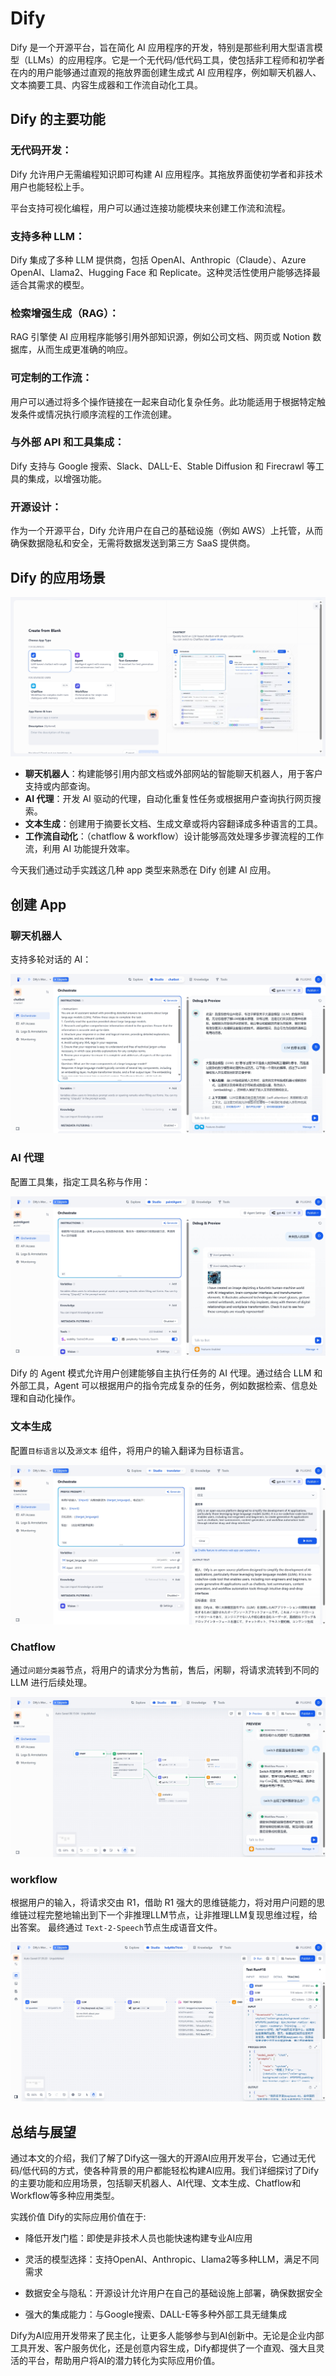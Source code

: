 # Dify

Dify 是一个开源平台，旨在简化 AI 应用程序的开发，特别是那些利用大型语言模型（LLMs）的应用程序。它是一个无代码/低代码工具，使包括非工程师和初学者在内的用户能够通过直观的拖放界面创建生成式 AI 应用程序，例如聊天机器人、文本摘要工具、内容生成器和工作流自动化工具。

## Dify 的主要功能

### 无代码开发：

Dify 允许用户无需编程知识即可构建 AI 应用程序。其拖放界面使初学者和非技术用户也能轻松上手。

平台支持可视化编程，用户可以通过连接功能模块来创建工作流和流程。

### 支持多种 LLM：

Dify 集成了多种 LLM 提供商，包括 OpenAI、Anthropic（Claude）、Azure OpenAI、Llama2、Hugging Face 和 Replicate。这种灵活性使用户能够选择最适合其需求的模型。

### 检索增强生成（RAG）：

RAG 引擎使 AI 应用程序能够引用外部知识源，例如公司文档、网页或 Notion 数据库，从而生成更准确的响应。

### 可定制的工作流：

用户可以通过将多个操作链接在一起来自动化复杂任务。此功能适用于根据特定触发条件或情况执行顺序流程的工作流创建。

### 与外部 API 和工具集成：

Dify 支持与 Google 搜索、Slack、DALL-E、Stable Diffusion 和 Firecrawl 等工具的集成，以增强功能。

### 开源设计：

作为一个开源平台，Dify 允许用户在自己的基础设施（例如 AWS）上托管，从而确保数据隐私和安全，无需将数据发送到第三方 SaaS 提供商。

## Dify 的应用场景

![dify_app.png](dify_app.png 'dify_app.png')

- **聊天机器人**：构建能够引用内部文档或外部网站的智能聊天机器人，用于客户支持或内部查询。
- **AI 代理**：开发 AI 驱动的代理，自动化重复性任务或根据用户查询执行网页搜索。
- **文本生成**：创建用于摘要长文档、生成文章或将内容翻译成多种语言的工具。
- **工作流自动化**：（chatflow & workflow）设计能够高效处理多步骤流程的工作流，利用 AI 功能提升效率。


今天我们通过动手实践这几种 app 类型来熟悉在 Dify 创建 AI 应用。


## 创建 App

### 聊天机器人

支持多轮对话的 AI：

![chat_llm.png](chat_llm.png 'chat_llm.png')



### AI 代理 

配置工具集，指定工具名称与作用：

![dify_agent_2.png](dify_agent_2.png 'dify_agent_2.png')


Dify 的 Agent 模式允许用户创建能够自主执行任务的 AI 代理。通过结合 LLM 和外部工具，Agent 可以根据用户的指令完成复杂的任务，例如数据检索、信息处理和自动化操作。


### 文本生成

配置`目标语言`以及`源文本` 组件，将用户的输入翻译为目标语言。

![dify_textgenerator.png](dify_textgenerator.png 'dify_textgenerator.png')

### Chatflow

通过`问题分类器`节点，将用户的请求分为售前，售后，闲聊，将请求流转到不同的 LLM 进行后续处理。

![dify_chatflow.png](dify_chatflow.png 'dify_chatflow.png')

### workflow


根据用户的输入，将请求交由 R1，借助 R1 强大的思维链能力，将对用户问题的思维链过程完整地输出到下一个非推理LLM节点，让非推理LLM复现思维过程，给出答案。
最终通过 `Text-2-Speech`节点生成语音文件。

![dify_workflow.png](dify_workflow.png 'dify_workflow.png')

## 总结与展望
通过本文的介绍，我们了解了Dify这一强大的开源AI应用开发平台，它通过无代码/低代码的方式，使各种背景的用户都能轻松构建AI应用。我们详细探讨了Dify的主要功能和应用场景，包括聊天机器人、AI代理、文本生成、Chatflow和Workflow等多种应用类型。

实践价值
Dify的实际应用价值在于:

- 降低开发门槛：即使是非技术人员也能快速构建专业AI应用

- 灵活的模型选择：支持OpenAI、Anthropic、Llama2等多种LLM，满足不同需求

- 数据安全与隐私：开源设计允许用户在自己的基础设施上部署，确保数据安全

- 强大的集成能力：与Google搜索、DALL-E等多种外部工具无缝集成

Dify为AI应用开发带来了民主化，让更多人能够参与到AI创新中。无论是企业内部工具开发、客户服务优化，还是创意内容生成，Dify都提供了一个直观、强大且灵活的平台，帮助用户将AI的潜力转化为实际应用价值。